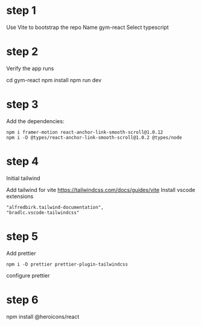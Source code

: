 # step 1
Use Vite to bootstrap the repo
Name gym-react
Select typescript

# step 2
Verify the app runs

cd gym-react
npm install
npm run dev

# step 3
Add the dependencies:
```
npm i framer-motion react-anchor-link-smooth-scroll@1.0.12
npm i -D @types/react-anchor-link-smooth-scroll@1.0.2 @types/node
```

# step 4
Initial tailwind

Add tailwind for vite https://tailwindcss.com/docs/guides/vite
Install vscode extensions
```
"alfredbirk.tailwind-documentation",
"bradlc.vscode-tailwindcss"
```

# step 5
Add prettier
```
npm i -D prettier prettier-plugin-tailwindcss
```

configure prettier


# step 6
npm install @heroicons/react
